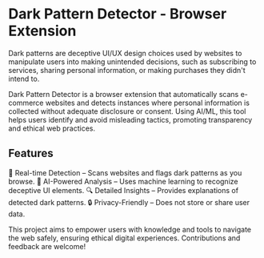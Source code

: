 # Dark Pattern Detector - Browser Extension

Dark patterns are deceptive UI/UX design choices used by websites to manipulate users into making unintended decisions, such as subscribing to services, sharing personal information, or making purchases they didn't intend to.

Dark Pattern Detector is a browser extension that automatically scans e-commerce websites and detects instances where personal information is collected without adequate disclosure or consent. Using AI/ML, this tool helps users identify and avoid misleading tactics, promoting transparency and ethical web practices.

## Features

🚨 Real-time Detection – Scans websites and flags dark patterns as you browse.
🧠 AI-Powered Analysis – Uses machine learning to recognize deceptive UI elements.
🔍 Detailed Insights – Provides explanations of detected dark patterns.
🔒 Privacy-Friendly – Does not store or share user data.

This project aims to empower users with knowledge and tools to navigate the web safely, ensuring ethical digital experiences. Contributions and feedback are welcome!
